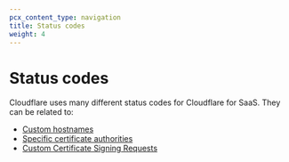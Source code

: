 ```yaml
---
pcx_content_type: navigation
title: Status codes
weight: 4
---
```


# Status codes

Cloudflare uses many different status codes for Cloudflare for SaaS. They can be related to:

*   [Custom hostnames](/cloudflare-for-platforms/cloudflare-for-saas/reference/status-codes//custom-hostnames/)
*   [Specific certificate authorities](/cloudflare-for-platforms/cloudflare-for-saas/reference/status-codes//certificate-authority-specific/)
*   [Custom Certificate Signing Requests](/cloudflare-for-platforms/cloudflare-for-saas/reference/status-codes//custom-csrs/)
